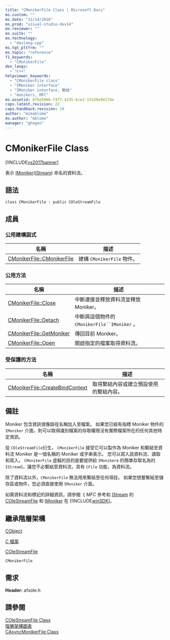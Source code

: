 ```yaml
---
title: "CMonikerFile Class | Microsoft Docs"
ms.custom: ""
ms.date: "12/14/2016"
ms.prod: "visual-studio-dev14"
ms.reviewer: ""
ms.suite: ""
ms.technology: 
  - "devlang-cpp"
ms.tgt_pltfrm: ""
ms.topic: "reference"
f1_keywords: 
  - "CMonikerFile"
dev_langs: 
  - "C++"
helpviewer_keywords: 
  - "CMonikerFile class"
  - "IMoniker interface"
  - "IMoniker interface, 繫結"
  - "monikers, MFC"
ms.assetid: 87be5966-f4f7-4235-bce2-1fa39e9417de
caps.latest.revision: 22
caps.handback.revision: 10
author: "mikeblome"
ms.author: "mblome"
manager: "ghogen"
---
```

# CMonikerFile Class
[!INCLUDE[vs2017banner](../../assembler/inline/includes/vs2017banner.md)]

表示 [IMoniker](http://msdn.microsoft.com/library/windows/desktop/ms679705)\([IStream](http://msdn.microsoft.com/library/windows/desktop/aa380034)\) 命名的資料流。  
  
## 語法  
  
```  
class CMonikerFile : public COleStreamFile  
```  
  
## 成員  
  
### 公用建構函式  
  
|名稱|描述|  
|--------|--------|  
|[CMonikerFile::CMonikerFile](../Topic/CMonikerFile::CMonikerFile.md)|建構 `CMonikerFile` 物件。|  
  
### 公用方法  
  
|名稱|描述|  
|--------|--------|  
|[CMonikerFile::Close](../Topic/CMonikerFile::Close.md)|中斷連接並釋放資料流並釋放 Moniker。|  
|[CMonikerFile::Detach](../Topic/CMonikerFile::Detach.md)|中斷與這個物件的 `CMonikerFile``IMoniker` 。|  
|[CMonikerFile::GetMoniker](../Topic/CMonikerFile::GetMoniker.md)|傳回目前 Moniker。|  
|[CMonikerFile::Open](../Topic/CMonikerFile::Open.md)|開啟指定的檔案取得資料流。|  
  
### 受保護的方法  
  
|名稱|描述|  
|--------|--------|  
|[CMonikerFile::CreateBindContext](../Topic/CMonikerFile::CreateBindContext.md)|取得繫結內容或建立預設使用的繫結內容。|  
  
## 備註  
 Moniker 包含資訊很像路徑名稱加入至檔案。  如果您已經有指標 Moniker 物件的 `IMoniker` 介面，則可以取得識別檔案的存取權限沒有實際檔案所在的任何其他特定資訊。  
  
 從 `COleStreamFile`衍生， `CMonikerFile` 接受它可以製作為 Moniker 和繫結至資料流 Moniker 是一個名稱的 Moniker 或字串表示。  您可以寫入該資料流、讀取和寫入。  `CMonikerFile` 虛擬的目的是要提供給 `IMoniker`s 的簡單存取名為的 `IStream`\)，讓您不必繫結至資料流，具有 `CFile` 功能，為資料流。  
  
 除了資料流以外，`CMonikerFile` 無法用來繫結至任何項目。  如果您想要繫結至儲存區或物件，您必須直接使用 `IMoniker` 介面。  
  
 如需資料流和標記的詳細資訊，請參閱《 *MFC* 參考和 [IStream](http://msdn.microsoft.com/library/windows/desktop/aa380034) 的 [COleStreamFile](../../mfc/reference/colestreamfile-class.md) 和 [IMoniker](http://msdn.microsoft.com/library/windows/desktop/ms679705) 在 [!INCLUDE[winSDK](../../atl/includes/winsdk_md.md)]。  
  
## 繼承階層架構  
 [CObject](../../mfc/reference/cobject-class.md)  
  
 [C 檔案](../../mfc/reference/cfile-class.md)  
  
 [COleStreamFile](../../mfc/reference/colestreamfile-class.md)  
  
 `CMonikerFile`  
  
## 需求  
 **Header:** afxole.h  
  
## 請參閱  
 [COleStreamFile Class](../../mfc/reference/colestreamfile-class.md)   
 [階層架構圖表](../../mfc/hierarchy-chart.md)   
 [CAsyncMonikerFile Class](../../mfc/reference/casyncmonikerfile-class.md)